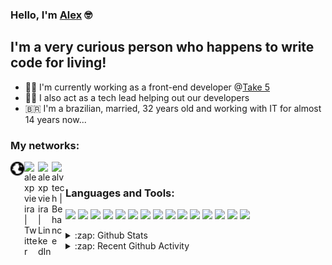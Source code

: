 ### Hello, I'm [Alex][website] 🤓

## I'm a very curious person who happens to write code for living!
- 👨‍💻 I'm currently working as a front-end developer @[Take 5][take5]
- 🕵️‍♂️ I also act as a tech lead helping out our developers
- 🇧🇷 I'm a brazilian, married, 32 years old and working with IT for almost 14 years now...

### My networks:

[<img align="left" alt="alexvieira.dev" width="22px" src="https://raw.githubusercontent.com/iconic/open-iconic/master/svg/globe.svg" />][website]
[<img align="left" alt="alexpvieira | Twitter" width="22px" src="https://cdn.jsdelivr.net/npm/simple-icons@v3/icons/twitter.svg" />][twitter]
[<img align="left" alt="alexpvieira | LinkedIn" width="22px" src="https://cdn.jsdelivr.net/npm/simple-icons@v3/icons/linkedin.svg" />][linkedin]
[<img align="left" alt="alvtech | Behance" width="22px" src="https://cdn.jsdelivr.net/npm/simple-icons@v3/icons/behance.svg" />][behance]

<br />

### Languages and Tools:

![](https://img.shields.io/badge/OS-MacOS-informational?style=flat&logo=apple&logoColor=white&color=999999)
![](https://img.shields.io/badge/OS-Linux-informational?style=flat&logo=linux&logoColor=white&color=FCC624)
![](https://img.shields.io/badge/Code-JavaScript-informational?style=flat&logo=javascript&logoColor=white&color=F7DF1E)
![](https://img.shields.io/badge/Code-VueJS-informational?style=flat&logo=vue.js&logoColor=white&color=4FC08D)
![](https://img.shields.io/badge/Code-Node.js-informational?style=flat&logo=node.js&logoColor=white&color=339933)
![](https://img.shields.io/badge/Code-HTML-informational?style=flat&logo=html5&logoColor=white&color=E34F26)
![](https://img.shields.io/badge/Code-CSS-informational?style=flat&logo=css3&logoColor=white&color=1572B6)
![](https://img.shields.io/badge/Code-Stylus-informational?style=flat&logo=stylus&logoColor=white&color=333333)
![](https://img.shields.io/badge/Shell-Zsh-informational?style=flat&logo=gnu-bash&logoColor=white&color=4EAA25)
![](https://img.shields.io/badge/Cloud-Firebase-informational?style=flat&logo=firebase&logoColor=white&color=FFCA28)
![](https://img.shields.io/badge/Cloud-AWS-informational?style=flat&logo=amazon-aws&logoColor=white&color=232F3E)
![](https://img.shields.io/badge/Cloud-Azure-informational?style=flat&logo=microsoft-azure&logoColor=white&color=0089D6)
![](https://img.shields.io/badge/Tools-VSCode-informational?style=flat&logo=visual-studio-code&logoColor=white&color=007ACC)
![](https://img.shields.io/badge/Tools-Git-informational?style=flat&logo=git&logoColor=white&color=F05032)
![](https://img.shields.io/badge/Tools-Github-informational?style=flat&logo=github&logoColor=white&color=181717)

<details>
  <summary>:zap: Github Stats</summary>

[![Alex's github stats](https://github-readme-stats.avieira.vercel.app/api?username=alexpvieira&count_private=true&show_icons=true)](https://github.com/anuraghazra/github-readme-stats)
<br />
[![Top Langs](https://github-readme-stats.avieira.vercel.app/api/top-langs/?username=alexpvieira&hide=java,objective-c&layout=compact)](https://github.com/anuraghazra/github-readme-stats)
</details>

[website]: https://alexvieira.dev
[twitter]: https://twitter.com/alexpvieira
[linkedin]: https://linkedin.com/in/alexpvieira
[behance]: https://www.behance.net/alvtech
[take5]: https://take5lms.com

<details>
  <summary>:zap: Recent Github Activity</summary>

<!--START_SECTION:activity-->
1. ❗️ Closed issue [#198](https://github.com/quasarframework/quasar-ui-qcalendar/issues/198) in [quasarframework/quasar-ui-qcalendar](https://github.com/quasarframework/quasar-ui-qcalendar)
2. 🗣 Commented on [#198](https://github.com/quasarframework/quasar-ui-qcalendar/issues/198) in [quasarframework/quasar-ui-qcalendar](https://github.com/quasarframework/quasar-ui-qcalendar)
3. ❗️ Opened issue [#198](https://github.com/quasarframework/quasar-ui-qcalendar/issues/198) in [quasarframework/quasar-ui-qcalendar](https://github.com/quasarframework/quasar-ui-qcalendar)
<!--END_SECTION:activity-->
</details>